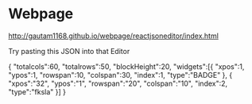 Webpage
=======
http://gautam1168.github.io/webpage/reactjsoneditor/index.html

Try pasting this JSON into that Editor

{
	"totalcols":60,
	"totalrows":50,
	"blockHeight":20,
	"widgets":[{
		"xpos":1,
		"ypos":1,
		"rowspan":10,
		"colspan":30,
		"index":1,
		"type":"BADGE"
	},
	{
		"xpos":"32",
		"ypos":"1",
		"rowspan":"20",
		"colspan":"10",
		"index":2,
		"type":"fksla"
	}]
}
